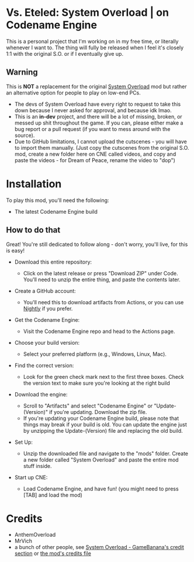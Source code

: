 # Vs. Eteled: System Overload | on Codename Engine

This is a personal project that I'm working on in my free time, or literally whenever I want to. The thing will fully be released when I feel it's closely 1:1 with the original S.O. or if I eventually give up.

## Warning
This is **NOT** a replacement for the original [System Overload](https://gamebanana.com/mods/477139) mod but rather an alternative option for people to play on low-end PCs.
- The devs of System Overload have every right to request to take this down because I never asked for approval, and because idk lmao.
- This is an **in-dev** project, and there will be a lot of missing, broken, or messed up shit throughout the game. If you can, please either make a bug report or a pull request (if you want to mess around with the source).
- Due to GitHub limitations, I cannot upload the cutscenes - you will have to import them manually. (Just copy the cutscenes from the original S.O. mod, create a new folder here on CNE called videos, and copy and paste the videos - for Dream of Peace, rename the video to "dop")

# Installation
To play this mod, you'll need the following:
* The latest Codename Engine build

## How to do that
Great! You're still dedicated to follow along - don't worry, you'll live, for this is easy!

* Download this entire repository:
  - Click on the latest release or press "Download ZIP" under Code. You'll need to unzip the entire thing, and paste the contents later.

* Create a GitHub account:
  - You'll need this to download artifacts from Actions, or you can use [Nightly](https://nightly.link/) if you prefer.

* Get the Codename Engine:
  - Visit the Codename Engine repo and head to the Actions page.

* Choose your build version:
  - Select your preferred platform (e.g., Windows, Linux, Mac). 

* Find the correct version:
  - Look for the green check mark next to the first three boxes. Check the version text to make sure you're looking at the right build

* Download the engine:
  - Scroll to "Artifacts" and select "Codename Engine" or "Update-(Version)" if you're updating. Download the zip file.
  - If you're updating your Codename Engine build, please note that things may break if your build is old. You can update the engine just by unzipping the Update-(Version) file and replacing the old build.

* Set Up:
  - Unzip the downloaded file and navigate to the "mods" folder. Create a new folder called "System Overload" and paste the entire mod stuff inside.

* Start up CNE:
  - Load Codename Engine, and have fun! (you might need to press [TAB] and load the mod)

# Credits 
- AnthemOverload
- MrVich
- a bunch of other people, see [System Overload - GameBanana's credit section](https://gamebanana.com/mods/477139) or [the mod's credits file](https://raw.githubusercontent.com/PukaCyi/System-Overload/main/data/config/credits.xml)
